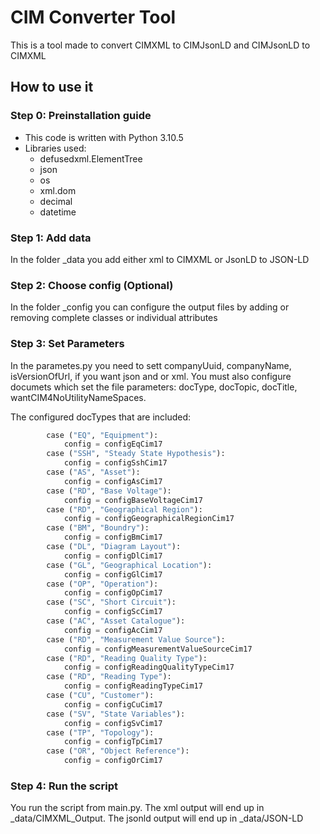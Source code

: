 # CIM Converter Tool

This is a tool made to convert CIMXML to CIMJsonLD and CIMJsonLD to CIMXML

## How to use it

### Step 0: Preinstallation guide

- This code is written with Python 3.10.5
- Libraries used:
  - defusedxml.ElementTree
  - json
  - os
  - xml.dom
  - decimal
  - datetime

### Step 1: Add data

In the folder _data you add either xml to CIMXML or JsonLD to JSON-LD

### Step 2: Choose config (Optional)

In the folder _config you can configure the output files by adding or removing complete classes or individual attributes

### Step 3: Set Parameters

In the parametes.py you need to sett companyUuid, companyName, isVersionOfUrl, if you want json and or xml. You must also configure documets which set the file parameters: docType, docTopic, docTitle, wantCIM4NoUtilityNameSpaces.

The configured docTypes that are included:

```python
        case ("EQ", "Equipment"):
            config = configEqCim17
        case ("SSH", "Steady State Hypothesis"):
            config = configSshCim17
        case ("AS", "Asset"):
            config = configAsCim17
        case ("RD", "Base Voltage"):
            config = configBaseVoltageCim17
        case ("RD", "Geographical Region"):
            config = configGeographicalRegionCim17
        case ("BM", "Boundry"):
            config = configBmCim17
        case ("DL", "Diagram Layout"):
            config = configDlCim17
        case ("GL", "Geographical Location"):
            config = configGlCim17
        case ("OP", "Operation"):
            config = configOpCim17
        case ("SC", "Short Circuit"):
            config = configScCim17
        case ("AC", "Asset Catalogue"):
            config = configAcCim17
        case ("RD", "Measurement Value Source"):
            config = configMeasurementValueSourceCim17
        case ("RD", "Reading Quality Type"):
            config = configReadingQualityTypeCim17
        case ("RD", "Reading Type"):
            config = configReadingTypeCim17
        case ("CU", "Customer"):
            config = configCuCim17
        case ("SV", "State Variables"):
            config = configSvCim17
        case ("TP", "Topology"):
            config = configTpCim17
        case ("OR", "Object Reference"):
            config = configOrCim17
```

### Step 4: Run the script

You run the script from main.py. The xml output will end up in _data/CIMXML_Output. The jsonld output will end up in _data/JSON-LD
